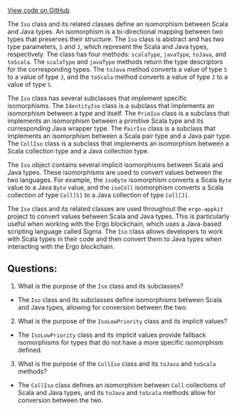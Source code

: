 [View code on GitHub](https://github.com/ergoplatform/ergo-appkit/common/src/main/java/org/ergoplatform/appkit/scalaapi/Iso.scala)

The `Iso` class and its related classes define an isomorphism between Scala and Java types. An isomorphism is a bi-directional mapping between two types that preserves their structure. The `Iso` class is abstract and has two type parameters, `S` and `J`, which represent the Scala and Java types, respectively. The class has four methods: `scalaType`, `javaType`, `toJava`, and `toScala`. The `scalaType` and `javaType` methods return the type descriptors for the corresponding types. The `toJava` method converts a value of type `S` to a value of type `J`, and the `toScala` method converts a value of type `J` to a value of type `S`.

The `Iso` class has several subclasses that implement specific isomorphisms. The `IdentityIso` class is a subclass that implements an isomorphism between a type and itself. The `PrimIso` class is a subclass that implements an isomorphism between a primitive Scala type and its corresponding Java wrapper type. The `PairIso` class is a subclass that implements an isomorphism between a Scala pair type and a Java pair type. The `CollIso` class is a subclass that implements an isomorphism between a Scala collection type and a Java collection type.

The `Iso` object contains several implicit isomorphisms between Scala and Java types. These isomorphisms are used to convert values between the two languages. For example, the `isoByte` isomorphism converts a Scala `Byte` value to a Java `Byte` value, and the `isoColl` isomorphism converts a Scala collection of type `Coll[S]` to a Java collection of type `Coll[J]`.

The `Iso` class and its related classes are used throughout the `ergo-appkit` project to convert values between Scala and Java types. This is particularly useful when working with the Ergo blockchain, which uses a Java-based scripting language called Sigma. The `Iso` class allows developers to work with Scala types in their code and then convert them to Java types when interacting with the Ergo blockchain.
## Questions: 
 1. What is the purpose of the `Iso` class and its subclasses?
- The `Iso` class and its subclasses define isomorphisms between Scala and Java types, allowing for conversion between the two.

2. What is the purpose of the `IsoLowPriority` class and its implicit values?
- The `IsoLowPriority` class and its implicit values provide fallback isomorphisms for types that do not have a more specific isomorphism defined.

3. What is the purpose of the `CollIso` class and its `toJava` and `toScala` methods?
- The `CollIso` class defines an isomorphism between `Coll` collections of Scala and Java types, and its `toJava` and `toScala` methods allow for conversion between the two.